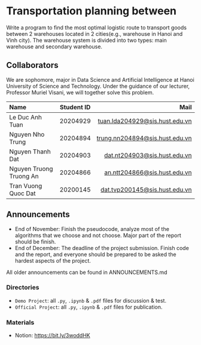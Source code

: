 # Transportation planning between
Write a program to find the most optimal logistic route to transport goods between 2 warehouses located in 2 cities(e.g., warehouse in Hanoi and Vinh city). The warehouse system is divided into two types: main warehouse and secondary warehouse.
## Collaborators 
We are sophomore, major in Data Science and Artificial Intelligence at Hanoi University of Science and Technology. Under the guidance of our lecturer, Professor Muriel Visani, we will together solve this problem.

| Name                       | Student ID       | Mail                                      |
| :---                       |    :----:        |          ---:                             |
| Le Duc Anh Tuan            | 20204929         | tuan.lda204929@sis.hust.edu.vn            |
| Nguyen Nho Trung           | 20204894         | trung.nn204894@sis.hust.edu.vn            |
| Nguyen Thanh Dat           | 20204903         | dat.nt204903@sis.hust.edu.vn              |
| Nguyen Truong Truong An    | 20204866         | an.ntt204866@sis.hust.edu.vn              |
| Tran Vuong Quoc Dat        | 20200145         | dat.tvp200145@sis.hust.edu.vn             |

## Announcements
- End of November: Finish the pseudocode, analyze most of the algorithms that we choose and not choose. Major part of the report should be finish.
- End of December: The deadline of the project submission. Finish code and the report, and everyone should be prepared to be asked the hardest aspects of the project.

All older announcements can be found in ANNOUNCEMENTS.md

### Directories

- `Demo Project`: all `.py`, `.ipynb` & `.pdf` files for discussion & test.
- `Official Project`: all `.py`, `.ipynb` & `.pdf` files for publication.

### Materials
* Notion: https://bit.ly/3woddHK


